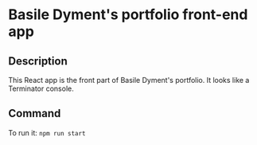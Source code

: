 <h1>Basile Dyment's portfolio front-end app</h1>

<h2>Description</h2>
<p>This React app is the front part of Basile Dyment's portfolio. It looks like a Terminator console.</p>

<h2>Command</h2>
<p>To run it: <code>npm run start</code></p>